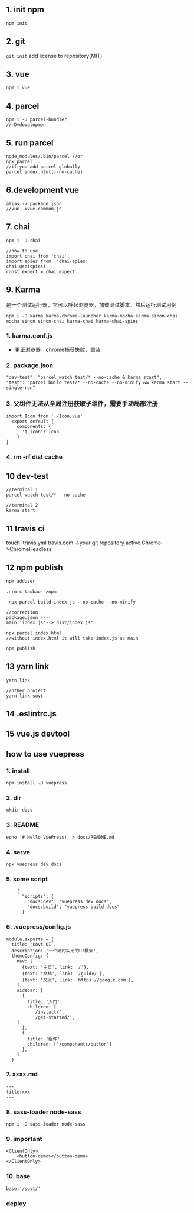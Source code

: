 ## 1. init npm
```npm init``` 
## 2. git
```git init```
add license to repository(MIT)
## 3. vue
```npm i vue```
## 4. parcel
```
npm i -D parcel-bundler
//-D=developmen
```
## 5. run parcel 
```
node_modules/.bin/parcel //or
npx parcel...
//if you add parcel globally
parcel index.html(--no-cache)
```
## 6.development vue
 ```
alias -> package.json 
//vue-->vue.common.js
```
## 7. chai
```npm i -D chai``` 
```
//how to use
import chai from 'chai'
import spies from  'chai-spies'
chai.use(spies)
const expect = chai.expect
```
## 9. Karma
是一个测试运行器，它可以呼起浏览器，加载测试脚本，然后运行测试用例
```$xslt
npm i -D karma karma-chrome-launcher karma-mocha karma-sinon-chai mocha sinon sinon-chai karma-chai karma-chai-spies
```
### 1. karma.conf.js 
* 更正浏览器，chrome捕获失败，重装
### 2. package.json
```
"dev-test": "parcel watch test/* --no-cache & karma start",
"test": "parcel build test/* --no-cache --no-minify && karma start --single-run"
```
### 3. 父组件无法从全局注册获取子组件，需要手动局部注册
```
import Icon from './Icon.vue'
  export default {
    components: {
      'g-icon': Icon
    }
}
```
### 4. rm -rf dist cache
## 10 dev-test
```shell script
//terminal 1
parcel watch test/* --no-cache
```
```shell script
//terminal 2
karma start
```
## 11 travis ci
touch .travis.yml
travis.com ->your git repository active 
Chrome->ChromeHeadless
## 12 npm publish
```shell script
npm adduser
``` 
```shell script
.nrmrc taobao-->npm
```
```shell script
 npx parcel build index.js --no-cache --no-minify
```
```shell script
//correction 
package.json ----
main:'index.js'-->'dist/index.js'
```
```shell script
npx parcel index.html 
//without index.html it will take index.js as main 
```
```shell script
npm publish
```
## 13 yarn link
```shell script
yarn link 
```
```shell script
//other project
yarn link sovt
```
## 14 .eslintrc.js

## 15 vue.js devtool


## how to use vuepress
### 1. install
```shell script
npm install -D vuepress
```
### 2. dir
```shell script
mkdir docs
```
### 3. README
```shell script
echo '# Hello VuePress!' > docs/README.md
```
### 4. serve
```shell script
npx vuepress dev docs
```
### 5. some script  
```shell script
    {
      "scripts": {
        "docs:dev": "vuepress dev docs",
        "docs:build": "vuepress build docs"
      }
```
### 6. .vuepress/config.js
```shell script
module.exports = {
  title: 'sovt UI',
  description: '一个简约实用的UI框架',
  themeConfig: {
    nav: [
      {text: '主页', link: '/'},
      {text: '文档', link: '/guide/'},
      {text: '交流', link: 'https://google.com'},
    ],
    sidebar: [
      {
        title: '入门',
        children: [
          '/install/',
          '/get-started/',
    ]
      },
      {
        title: '组件',
        children: ['/components/button']
      },
    ]
  }
```
### 7. xxxx.md
```shell script
---
title:xxx
---
```
### 8. sass-loader node-sass
```shell script
npm i -D sass-loader node-sass
```
### 9. important
```
<ClientOnly>
    <button-demo></button-demo>
</ClientOnly>
```
### 10. base
```shell script
base:'/sovt/'
```
### deploy


